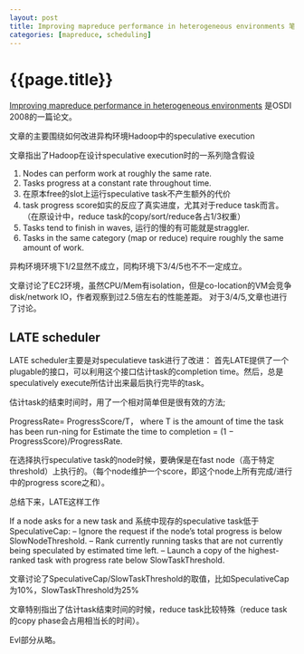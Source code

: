 ```yaml
---
layout: post
title: Improving mapreduce performance in heterogeneous environments 笔记
categories: [mapreduce, scheduling]
---
```

# {{page.title}}

[Improving mapreduce performance in heterogeneous environments](http://academic.research.microsoft.com/Publication/4727664/improving-mapreduce-performance-in-heterogeneous-environments) 是OSDI 2008的一篇论文。

文章的主要围绕如何改进异构环境Hadoop中的speculative execution

文章指出了Hadoop在设计speculative execution时的一系列隐含假设

1. Nodes can perform work at roughly the same rate.
2. Tasks progress at a constant rate throughout time.
3. 在原本free的slot上运行speculative task不产生额外的代价
4. task progress score如实的反应了真实进度，尤其对于reduce task而言。（在原设计中，reduce task的copy/sort/reduce各占1/3权重）
5. Tasks tend to finish in waves, 运行的慢的有可能就是straggler.
6. Tasks in the same category (map or reduce) require roughly the same amount of work.

异构环境环境下1/2显然不成立，同构环境下3/4/5也不不一定成立。

文章讨论了EC2环境，虽然CPU/Mem有isolation，但是co-location的VM会竞争disk/network IO，作者观察到过2.5倍左右的性能差距。 
对于3/4/5,文章也进行了讨论。

## LATE scheduler

LATE scheduler主要是对speculatieve task进行了改进： 首先LATE提供了一个plugable的接口，可以利用这个接口估计task的completion time。然后，总是speculatively execute所估计出来最后执行完毕的task。

估计task的结束时间时，用了一个相对简单但是很有效的方法;

ProgressRate= ProgressScore/T， where T is the amount of time the task has been run-ning for
Estimate the time to completion = (1 − ProgressScore)/ProgressRate. 

在选择执行speculative task的node时候，要确保是在fast node（高于特定threshold）上执行的。（每个node维护一个score，即这个node上所有完成/进行中的progress score之和）。

总结下来，LATE这样工作

If a node asks for a new task and 系统中现存的speculative task低于 SpeculativeCap:
– Ignore the request if the node’s total progress is below SlowNodeThreshold.
– Rank currently running tasks that are not currently being speculated by estimated time left.
– Launch a copy of the highest-ranked task with progress rate below SlowTaskThreshold.

文章讨论了SpeculativeCap/SlowTaskThreshold的取值，比如SpeculativeCap为10%，SlowTaskThreshold为25%

文章特别指出了估计task结束时间的时候，reduce task比较特殊（reduce task的copy phase会占用相当长的时间）。 

Evl部分从略。
 




